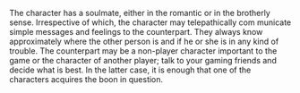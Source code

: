 The character has a soulmate, either in the romantic or in the brotherly sense. Irrespective of which, the character may telepathically com municate simple messages and feelings to the counterpart. They always know approximately where the other person is and if he or she is in any kind of trouble. The counterpart may be a non-player character important to the game or the character of another player; talk to your gaming friends and decide what is best. In the latter case, it is enough that one of the characters acquires the boon in question.